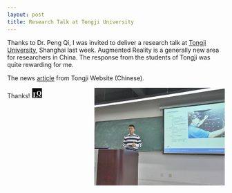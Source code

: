 ```yaml
---
layout: post
title: Research Talk at Tongji University
---
```


Thanks to Dr. Peng Qi, I was invited to deliver a research talk at [Tongji University](http://www.tongji.edu.cn/english/), Shanghai last week. Augmented Reality is a generally new area for researchers in China. The response from the students of Tongji was quite rewarding for me.

The news [article](http://cse.tongji.edu.cn/Data/ShowView/0d12e407-2197-425b-82ff-a6dc009b35fc) from Tongji Website (Chinese).

<p class="full-width"><img src="/public/image/tongji.png" alt="Tongji" style="width:60%;" align="right"/></p>

Thanks! <img class="inline" src="/public/LQ144x144.png" alt="LQ" style="width:1.5rem;height:1.5rem;" />
